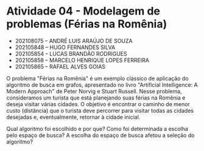 # Atividade 04 - Modelagem de problemas (Férias na Romênia)
- 202108075 – ANDRÉ LUIS ARAÚJO DE SOUZA<br>
- 202105848 – HUGO FERNANDES SILVA<br>
- 202105854 – LUCAS BRANDÃO RODRIGUES<br>
- 202105858 – MARCELO HENRIQUE LOPES FERREIRA<br>
- 202105865 – RAFAEL ALVES GOIAS<br>

O problema "Férias na Romênia" é um exemplo clássico de aplicação do algoritmo de busca em grafos, apresentado no livro "Artificial Intelligence: A Modern Approach" de Peter Norvig e Stuart Russell.
Nesse problema, consideramos um turista que está planejando suas férias na Romênia e deseja visitar várias cidades. O objetivo é encontrar o caminho de menor custo (distância) que o turista deve percorrer para visitar todas as cidades desejadas e, eventualmente, retornar à cidade inicial.


Qual algoritmo foi escolhido e por que? Como foi determinada a escolha pelo espaço de busca? A escolha do espaço de busca afetou a seleção do algoritmo?
